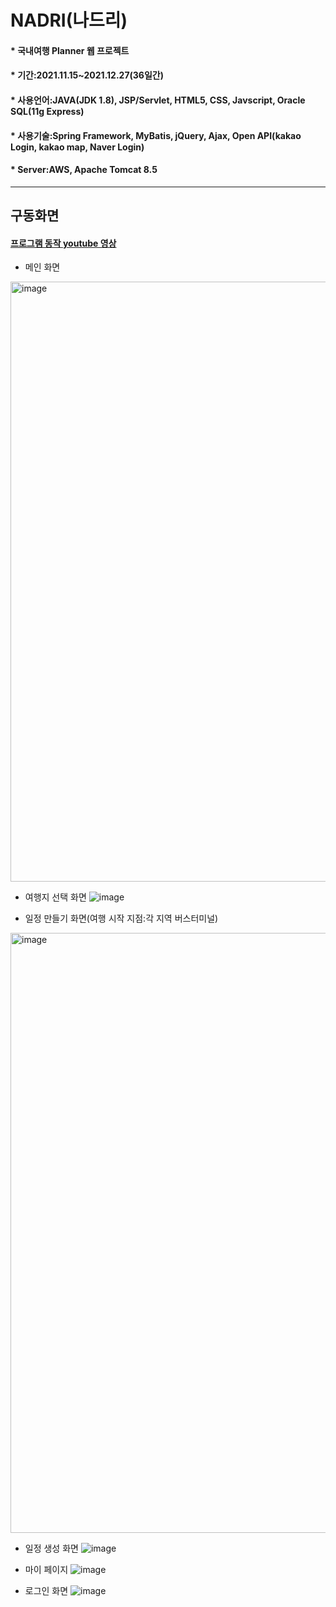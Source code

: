 NADRI(나드리)
=============
#### * 국내여행 Planner 웹 프로젝트
#### * 기간:2021.11.15~2021.12.27(36일간)
#### * 사용언어:JAVA(JDK 1.8), JSP/Servlet, HTML5, CSS, Javscript, Oracle SQL(11g Express)
#### * 사용기술:Spring Framework, MyBatis, jQuery, Ajax, Open API(kakao Login, kakao map, Naver Login)
#### * Server:AWS, Apache Tomcat 8.5

---------------------------------------

## 구동화면
#### [프로그램 동작 youtube 영상](https://youtu.be/sSeUrVEvGl0, "youtube link")

* 메인 화면
<img width="960" alt="image" src="https://user-images.githubusercontent.com/67157818/147849239-ded2e822-bd02-4b7d-acdb-5bfcf099b47f.png">

* 여행지 선택 화면
![image](https://user-images.githubusercontent.com/67157818/147849310-b6f13782-7ef7-4506-8eb5-501c448d0a8b.png)

* 일정 만들기 화면(여행 시작 지점:각 지역 버스터미널)
<img width="960" alt="image" src="https://user-images.githubusercontent.com/67157818/147849363-dde3cf9c-ea33-4f57-bc32-c3ac8a0017ae.png">

* 일정 생성 화면
![image](https://user-images.githubusercontent.com/67157818/147849611-3cdc6164-ffda-45fe-b171-82acb51b6d90.png)

* 마이 페이지
![image](https://user-images.githubusercontent.com/67157818/147849478-7a32c42a-a0c0-4c7a-b318-3ea3c8d58954.png)

* 로그인 화면
![image](https://user-images.githubusercontent.com/67157818/147849499-5e7e6b28-bceb-4232-84a3-fec173acbd24.png)
